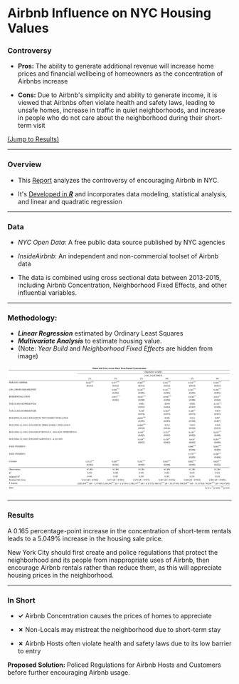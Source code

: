 <a name="TOP"></a>

# Airbnb Influence on NYC Housing Values 

### Controversy
* **Pros:** The ability to generate additional revenue will increase home prices and financial wellbeing of homeowners as the concentration of Airbnbs increase

* **Cons:** Due to Airbnb's simplicity and ability to generate income, it is viewed that Airbnbs often violate health and safety laws, leading to unsafe homes, increase in traffic in quiet neighborhoods, and increase in people who do not care about the neighborhood during their short-term visit

[(Jump to Results)](#Results) 
___

### Overview
* This [Report](https://github.com/eng-jonathan/Airbnb_on_HousingValue/blob/main/Report/Airbnb_on_HousingValue.pdf) analyzes the controversy of encouraging Airbnb in NYC.

* It's [Developed in ***R***](https://github.com/eng-jonathan/Airbnb_on_HousingValue/blob/main/Report/Airbnb_on_HousingValue.Rmd) and incorporates data modeling, statistical analysis, and linear and quadratic regression
___
### Data
* *NYC Open Data*: A free public data source published by NYC agencies

* *InsideAirbnb*: An independent and non-commercial toolset of Airbnb data

* The data is combined using cross sectional data between 2013-2015, including Airbnb Concentration, Neighborhood Fixed Effects, and other influential variables. 
___
### Methodology:
* ***Linear Regression*** estimated by Ordinary Least Squares
* ***Multivariate Analysis*** to estimate housing value. 
* (Note: *Year Build* and *Neighborhood Fixed Effects* are hidden from image)

<img src = "Images/MultiRegression%20output.jpg" width = "1050">

<a name="Results"></a>
___
### Results
A 0.165 percentage-point increase in the concentration of short-term rentals leads to a 5.049% increase in the housing sale price. 

New York City should first create and police regulations that protect the neighborhood and its people from inappropriate uses of Airbnb, then encourage Airbnb rentals rather than reduce them, as this will appreciate housing prices in the neighborhood.
___
### In Short
* **✓** Airbnb Concentration causes the prices of homes to appreciate 

* **✗** Non-Locals may mistreat the neighborhood due to short-term stay 

* **✗** Airbnb Hosts often violate health and safety laws due to its low barrier to entry

**Proposed Solution:** Policed Regulations for Airbnb Hosts and Customers before further encouraging Airbnb usage.
